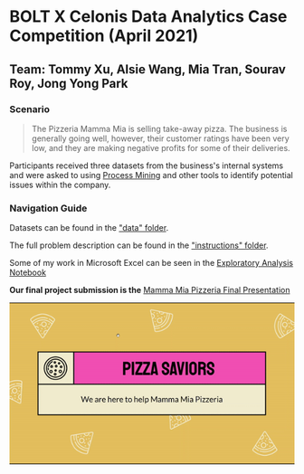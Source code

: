 # BOLT X Celonis Data Analytics Case Competition (April 2021)
## Team: Tommy Xu, Alsie Wang, Mia Tran, Sourav Roy, Jong Yong Park

### Scenario
>The Pizzeria Mamma Mia is selling take-away pizza. The business is generally going well, 
however, their customer ratings have been very low, and they are making negative profits 
for some of their deliveries. 

Participants received three datasets from the business's internal 
systems and were asked to using [Process Mining](https://www.celonis.com/process-mining/what-is-process-mining/) 
and other tools to identify potential issues within the company. 

### Navigation Guide
Datasets can be found in the ["data" folder](/data). 

The full problem description can be found in the 
["instructions" folder](/instructions).

Some of my work in Microsoft Excel can be seen in the 
[Exploratory Analysis Notebook](https://github.com/tommysteryy/mama-mia-pizza/blob/main/Exploratory%20Analysis%20Notebook.xlsx)

**Our final project submission is the** 
[Mamma Mia Pizzeria Final Presentation](https://github.com/tommysteryy/mama-mia-pizza/blob/main/Mamma%20Mia%20Pizzeria%20Final%20Presentation.pdf)

![image](display-presentation%20gif.gif)

